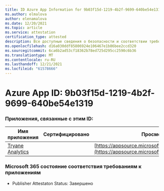 ```yaml
---
title: ID Azure App Information for 9b03f15d-1219-4b2f-9699-640be54e1319
ms.author: elmalova
author: elenamalova
ms.date: 12/20/2021
ms.topic: article
ms.service: attestation
certification_type: attested
description: Все доступные сведения о безопасности и соответствии требованиям для 9b03f15d-1219-4b2f-9699-640be54e1319.
ms.openlocfilehash: d16a030ddf85806924e106467e1b86bee2ccd320
ms.sourcegitcommit: 6ca6b2ad53cf18362b78ed725d295cc2590c6b36
ms.translationtype: MT
ms.contentlocale: ru-RU
ms.lasthandoff: 12/21/2021
ms.locfileid: "61578666"
---
```

# <a name="azure-app-id-9b03f15d-1219-4b2f-9699-640be54e1319"></a>Azure App ID: 9b03f15d-1219-4b2f-9699-640be54e1319


### <a name="apps-associated-with-this-id"></a>Приложения, связанные с этим ID:
| **Имя приложения** | **Сертифицировано** | **Просмотр в AppSource** |
|--------------|---------------|-----------------------|
| [Tryane Analytics](https://docs.microsoft.com/microsoft-365-app-certification/forward/WA200001827) |  | [https://appsource.microsoft.com/product/office/WA200001827](https://appsource.microsoft.com/product/office/WA200001827) |

### <a name="microsoft-365-app-compliance-status"></a>Microsoft 365 состояние соответствия требованиям к приложениям
- Publisher Attestaton Status: Завершено
